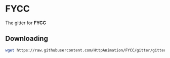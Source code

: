 # FYCC
The gitter for **FYCC**

## Downloading
```bash
wget https://raw.githubusercontent.com/HttpAnimation/FYCC/gitter/gitter.bash && bash gitter.bash
```
